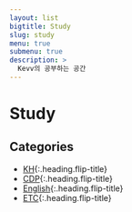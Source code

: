 ```yaml
---
layout: list
bigtitle: Study
slug: study
menu: true
submenu: true
description: >
  Kevv의 공부하는 공간
---
```


# Study

## Categories

* [KH]{:.heading.flip-title} 
* [CDP]{:.heading.flip-title} 
* [English]{:.heading.flip-title}
* [ETC]{:.heading.flip-title} 

[KH]: /study/kh/
[CDP]: /study/cdp/
[English]: /study/english/
[ETC]: /study/etc/